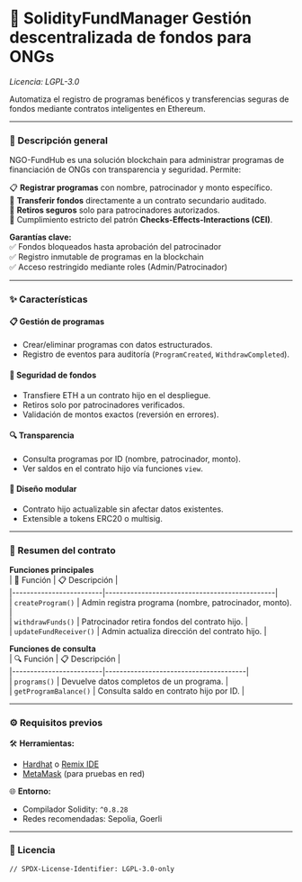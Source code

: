 # 🚀 SolidityFundManager   Gestión descentralizada de fondos para ONGs 
*Licencia: LGPL-3.0*  

Automatiza el registro de programas benéficos y transferencias seguras de fondos mediante contratos inteligentes en Ethereum.  

---

### 📝 Descripción general  
NGO-FundHub es una solución blockchain para administrar programas de financiación de ONGs con transparencia y seguridad. Permite:  

📋 **Registrar programas** con nombre, patrocinador y monto específico.  
💸 **Transferir fondos** directamente a un contrato secundario auditado.  
🔐 **Retiros seguros** solo para patrocinadores autorizados.  
🔄 Cumplimiento estricto del patrón **Checks-Effects-Interactions (CEI)**.  

**Garantías clave:**  
✅ Fondos bloqueados hasta aprobación del patrocinador  
✅ Registro inmutable de programas en la blockchain  
✅ Acceso restringido mediante roles (Admin/Patrocinador)  

---

### ✨ Características  

#### 📋 Gestión de programas  
- Crear/eliminar programas con datos estructurados.  
- Registro de eventos para auditoría (`ProgramCreated`, `WithdrawCompleted`).  

#### 💸 Seguridad de fondos  
- Transfiere ETH a un contrato hijo en el despliegue.  
- Retiros solo por patrocinadores verificados.  
- Validación de montos exactos (reversión en errores).  

#### 🔍 Transparencia  
- Consulta programas por ID (nombre, patrocinador, monto).  
- Ver saldos en el contrato hijo vía funciones `view`.  

#### 🧩 Diseño modular  
- Contrato hijo actualizable sin afectar datos existentes.  
- Extensible a tokens ERC20 o multisig.  

---

### 📖 Resumen del contrato  

**Funciones principales**  
| 🔧 Función               | 📋 Descripción                                  |  
|-------------------------|-----------------------------------------------|  
| `createProgram()`        | Admin registra programa (nombre, patrocinador, monto). |  
| `withdrawFunds()`        | Patrocinador retira fondos del contrato hijo. |  
| `updateFundReceiver()`   | Admin actualiza dirección del contrato hijo. |  

**Funciones de consulta**  
| 🔍 Función              | 📋 Descripción                          |  
|-------------------------|---------------------------------------|  
| `programs()`            | Devuelve datos completos de un programa. |  
| `getProgramBalance()`   | Consulta saldo en contrato hijo por ID. |  

---

### ⚙️ Requisitos previos  

🛠️ **Herramientas:**  
- [Hardhat](https://hardhat.org/) o [Remix IDE](https://remix.ethereum.org/)  
- [MetaMask](https://metamask.io/) (para pruebas en red)  

🌐 **Entorno:**  
- Compilador Solidity: `^0.8.28`  
- Redes recomendadas: Sepolia, Goerli  

---

### 📄 Licencia  
```solidity
// SPDX-License-Identifier: LGPL-3.0-only
